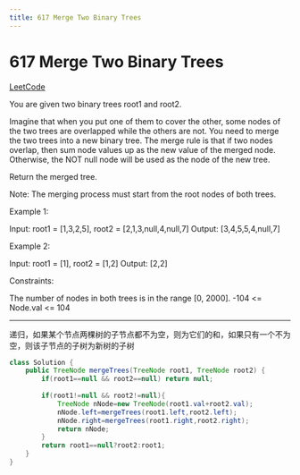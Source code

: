 ```yaml
---
title: 617 Merge Two Binary Trees
---
```


# 617 Merge Two Binary Trees

[LeetCode](https://leetcode.com/problems/merge-two-binary-trees/)

You are given two binary trees root1 and root2.

Imagine that when you put one of them to cover the other, some nodes of the two trees are overlapped while the others are not. You need to merge the two trees into a new binary tree. The merge rule is that if two nodes overlap, then sum node values up as the new value of the merged node. Otherwise, the NOT null node will be used as the node of the new tree.

Return the merged tree.

Note: The merging process must start from the root nodes of both trees.

Example 1:

Input: root1 = [1,3,2,5], root2 = [2,1,3,null,4,null,7]
Output: [3,4,5,5,4,null,7]

Example 2:

Input: root1 = [1], root2 = [1,2]
Output: [2,2]
 

Constraints:

The number of nodes in both trees is in the range [0, 2000].
-104 <= Node.val <= 104

---

递归，如果某个节点两棵树的子节点都不为空，则为它们的和，如果只有一个不为空，则该子节点的子树为新树的子树

~~~java
class Solution {
    public TreeNode mergeTrees(TreeNode root1, TreeNode root2) {
        if(root1==null && root2==null) return null;
        
        if(root1!=null && root2!=null){
            TreeNode nNode=new TreeNode(root1.val+root2.val);
            nNode.left=mergeTrees(root1.left,root2.left);
            nNode.right=mergeTrees(root1.right,root2.right);
            return nNode;
        }
        return root1==null?root2:root1;
    }
}
~~~